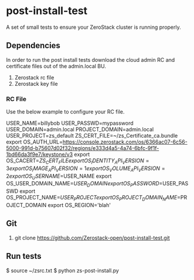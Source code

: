 # post-install-test
A set of small tests to ensure your ZeroStack cluster is running properly.

## Dependencies
In order to run the post install tests download the cloud admin RC and certificate files out of the admin.local BU.
1. Zerostack rc file
2. Zerostack key file

### RC File

Use the below example to configure your RC file.

USER_NAME=billybob
USER_PASSWD=mypassword
USER_DOMAIN=admin.local
PROJECT_DOMAIN=admin.local
USER_PROJECT=zs_default
ZS_CERT_FILE=~/zs_Certificate_ca.bundle
export OS_AUTH_URL=https://console.zerostack.com/os/6366ac07-6c56-5000-991d-b75607d02f32/regions/e333d4a5-4a74-6bfc-9f1f-1bd66da3f9e7/keystone/v3
export OS_CACERT=$ZS_CERT_FILE
export OS_IDENTITY_API_VERSION=3
export OS_IMAGE_API_VERSION=1
export OS_VOLUME_API_VERSION=2
export OS_USERNAME=$USER_NAME
export OS_USER_DOMAIN_NAME=$USER_DOMAIN
export OS_PASSWORD=$USER_PASSWD
export OS_PROJECT_NAME=$USER_PROJECT
export OS_PROJECT_DOMAIN_NAME=$PROJECT_DOMAIN
export OS_REGION='blah'

## Git
1. git clone https://github.com/Zerostack-open/post-install-test.git

## Run tests
$ source ~/zsrc.txt
$ python zs-post-install.py 
